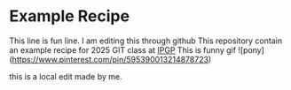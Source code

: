 # Example Recipe 
This line is fun line.
I am editing this through github
This repository contain an example recipe for 2025 GIT class at [IPGP](https://www.ipgp.fr/en/)
This is funny gif ![pony] (https://www.pinterest.com/pin/595390013214878723)

this is a local edit made by me. 
